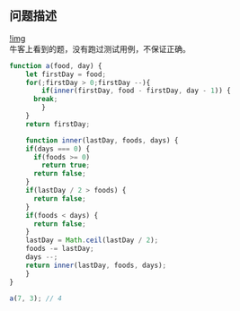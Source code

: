 ## 问题描述
[!img](https://uploadfiles.nowcoder.com/images/20180405/8618764_1522929378680_2325F0555B49FF8566C5A0F3EA0822E9)  
牛客上看到的题，没有跑过测试用例，不保证正确。
```js
function a(food, day) {
	let firstDay = food;
	for(;firstDay > 0;firstDay --){
		if(inner(firstDay, food - firstDay, day - 1)) {
      break;
		}
	}
	return firstDay;

	function inner(lastDay, foods, days) {
    if(days === 0) {
      if(foods >= 0)
        return true;
      return false;
    }
    if(lastDay / 2 > foods) {
      return false;
    }
    if(foods < days) {
      return false;
    }
    lastDay = Math.ceil(lastDay / 2);
    foods -= lastDay;
    days --;
    return inner(lastDay, foods, days);
	}
}

a(7, 3); // 4
```
